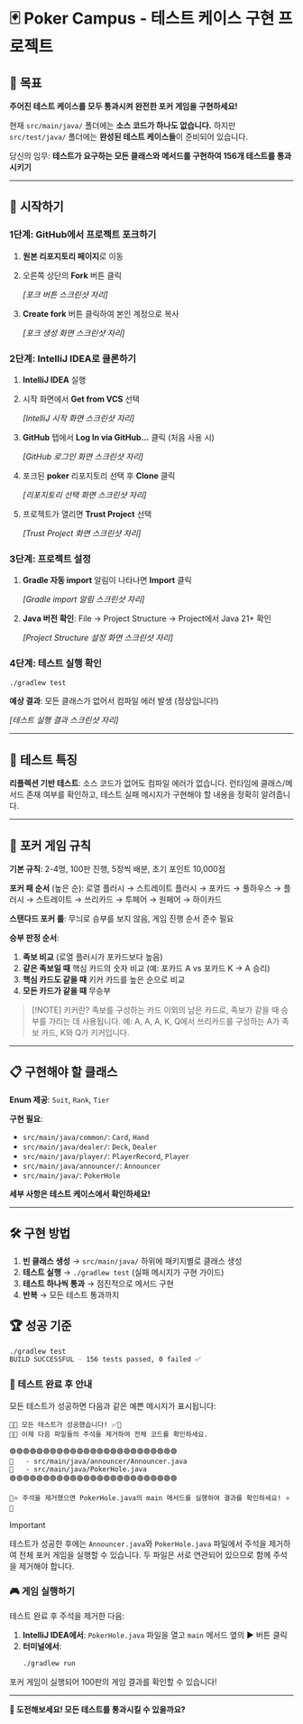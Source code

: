 # 🃏 Poker Campus - 테스트 케이스 구현 프로젝트

## 🎯 목표

**주어진 테스트 케이스를 모두 통과시켜 완전한 포커 게임을 구현하세요!**

현재 `src/main/java/` 폴더에는 **소스 코드가 하나도 없습니다.** 
하지만 `src/test/java/` 폴더에는 **완성된 테스트 케이스들**이 준비되어 있습니다.

당신의 임무: **테스트가 요구하는 모든 클래스와 메서드를 구현하여 156개 테스트를 통과시키기**

---

## 🚀 시작하기

### 1단계: GitHub에서 프로젝트 포크하기

1. **원본 리포지토리 페이지**로 이동
2. 오른쪽 상단의 **Fork** 버튼 클릭

   *[포크 버튼 스크린샷 자리]*

3. **Create fork** 버튼 클릭하여 본인 계정으로 복사

   *[포크 생성 화면 스크린샷 자리]*

### 2단계: IntelliJ IDEA로 클론하기

1. **IntelliJ IDEA** 실행
2. 시작 화면에서 **Get from VCS** 선택

   *[IntelliJ 시작 화면 스크린샷 자리]*

3. **GitHub** 탭에서 **Log In via GitHub...** 클릭 (처음 사용 시)

   *[GitHub 로그인 화면 스크린샷 자리]*

4. 포크된 **poker** 리포지토리 선택 후 **Clone** 클릭

   *[리포지토리 선택 화면 스크린샷 자리]*

5. 프로젝트가 열리면 **Trust Project** 선택

   *[Trust Project 화면 스크린샷 자리]*

### 3단계: 프로젝트 설정

1. **Gradle 자동 import** 알림이 나타나면 **Import** 클릭

   *[Gradle import 알림 스크린샷 자리]*

2. **Java 버전 확인**: File → Project Structure → Project에서 Java 21+ 확인

   *[Project Structure 설정 화면 스크린샷 자리]*

### 4단계: 테스트 실행 확인

```bash
./gradlew test
```

**예상 결과**: 모든 클래스가 없어서 컴파일 에러 발생 (정상입니다!)

*[테스트 실행 결과 스크린샷 자리]*

---

## 🧪 테스트 특징

**리플렉션 기반 테스트**: 소스 코드가 없어도 컴파일 에러가 없습니다. 런타임에 클래스/메서드 존재 여부를 확인하고, 테스트 실패 메시지가 구현해야 할 내용을 정확히 알려줍니다.

---

## 🎲 포커 게임 규칙

**기본 규칙**: 2-4명, 100판 진행, 5장씩 배분, 초기 포인트 10,000점

**포커 패 순서** (높은 순): 로열 플러시 → 스트레이트 플러시 → 포카드 → 풀하우스 → 플러시 → 스트레이트 → 쓰리카드 → 투페어 → 원페어 → 하이카드

**스탠다드 포커 룰**: 무늬로 승부를 보지 않음, 게임 진행 순서 준수 필요

**승부 판정 순서**: 
1. **족보 비교** (로열 플러시가 포카드보다 높음)
2. **같은 족보일 때** 핵심 카드의 숫자 비교 (예: 포카드 A vs 포카드 K → A 승리)
3. **핵심 카드도 같을 때** 키커 카드를 높은 순으로 비교
4. **모든 카드가 같을 때** 무승부

> [!NOTE] 키커란?
> 족보를 구성하는 카드 이외의 남은 카드로, 족보가 같을 때 승부를 가리는 데 사용됩니다. 예: A, A, A, K, Q에서 쓰리카드를 구성하는 A가 족보 카드, K와 Q가 키커입니다.
---

## 📋 구현해야 할 클래스

**Enum 제공**: `Suit`, `Rank`, `Tier`

**구현 필요**: 
- `src/main/java/common/`: `Card`, `Hand`
- `src/main/java/dealer/`: `Deck`, `Dealer`  
- `src/main/java/player/`: `PlayerRecord`, `Player`
- `src/main/java/announcer/`: `Announcer`
- `src/main/java/`: `PokerHole`

**세부 사항은 테스트 케이스에서 확인하세요!**

---

## 🛠️ 구현 방법

1. **빈 클래스 생성** → `src/main/java/` 하위에 패키지별로 클래스 생성
2. **테스트 실행** → `./gradlew test` (실패 메시지가 구현 가이드)
3. **테스트 하나씩 통과** → 점진적으로 메서드 구현
4. **반복** → 모든 테스트 통과까지

## 🏆 성공 기준

```bash
./gradlew test
BUILD SUCCESSFUL - 156 tests passed, 0 failed ✅
```

### 🎉 테스트 완료 후 안내

모든 테스트가 성공하면 다음과 같은 예쁜 메시지가 표시됩니다:

```
🎉✅ 모든 테스트가 성공했습니다! ✅🎉
📝💡 이제 다음 파일들의 주석을 제거하여 전체 코드를 확인하세요.

🟢🟢🟢🟢🟢🟢🟢🟢🟢🟢🟢🟢🟢🟢🟢🟢🟢🟢🟢🟢🟢🟢🟢🟢🟢
📁   - src/main/java/announcer/Announcer.java
📁   - src/main/java/PokerHole.java
🟢🟢🟢🟢🟢🟢🟢🟢🟢🟢🟢🟢🟢🟢🟢🟢🟢🟢🟢🟢🟢🟢🟢🟢🟢

🚀⭐ 주석을 제거했으면 PokerHole.java의 main 메서드를 실행하여 결과를 확인하세요! ⭐🚀
```

> [!IMPORTANT]
> 테스트가 성공한 후에는 `Announcer.java`와 `PokerHole.java` 파일에서 주석을 제거하여 전체 포커 게임을 실행할 수 있습니다. 두 파일은 서로 연관되어 있으므로 함께 주석을 제거해야 합니다.

### 🎮 게임 실행하기

테스트 완료 후 주석을 제거한 다음:

1. **IntelliJ IDEA에서**: `PokerHole.java` 파일을 열고 `main` 메서드 옆의 ▶️ 버튼 클릭
2. **터미널에서**: 
   ```bash
   ./gradlew run
   ```

포커 게임이 실행되어 100판의 게임 결과를 확인할 수 있습니다!

---

**🚀 도전해보세요! 모든 테스트를 통과시킬 수 있을까요?**